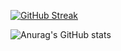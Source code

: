 [![GitHub Streak](https://streak-stats.demolab.com?user=emilianofs&theme=dark&hide_border=true)](https://git.io/streak-stats)

![Anurag's GitHub stats](https://github-readme-stats.vercel.app/api?username=emilianofs&show_icons=true&theme=radical)



